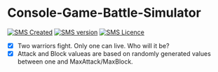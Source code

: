 Console-Game-Battle-Simulator
=============================
[![SMS Created](https://img.shields.io/badge/Created-March%202019-orange.svg)](#)
[![SMS version](https://img.shields.io/badge/Console%20Game-blue.svg)](#)
[![SMS Licence](https://img.shields.io/badge/Language-CSharp-brightgreen.svg)](#)

- [x] Two warriors fight. Only one can live. Who will it be?
- [x] Attack and Block valueas are based on randomly generated values between one and MaxAttack/MaxBlock.
